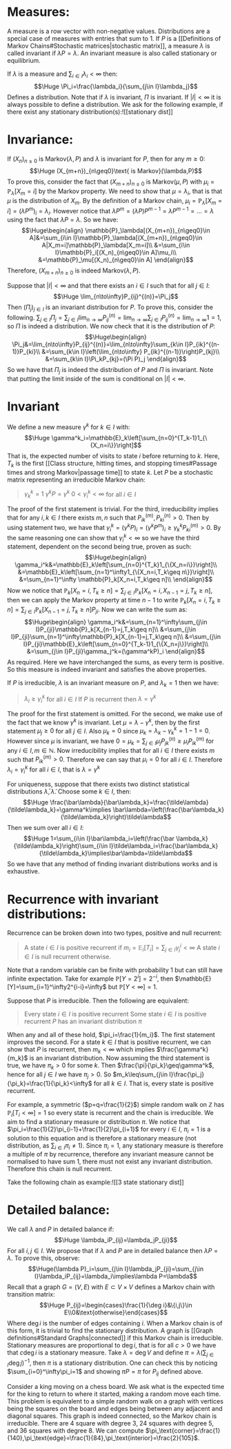 
# Measures:

A measure is a row vector with non-negative values. Distributions are a special case of measures with entries that sum to $1$. If $P$ is a [[Definitions of Markov Chains#Stochastic matrices|stochastic matrix]], a measure $\lambda$ is called invariant if $\lambda P=\lambda$. An invariant measure is also called stationary or equilibrium.

If $\lambda$ is a measure and $\sum_{i\in I}\lambda_i<\infty$ then:$$\Huge \Pi_i=\frac{\lambda_i}{\sum_{j\in I}\lambda_j}$$Defines a distribution. Note that if $\lambda$ is invariant, $\Pi$ is invariant. If $|I|<\infty$ it is always possible to define a distribution. We ask for the following example, if there exist any stationary distribution(s):![[stationary dist]]
# Invariance:

If $(X_n)_{n\geq0}$ is $\text{Markov}(\lambda,P)$ and $\lambda$ is invariant for $P$, then for any $m\geq0$:$$\Huge (X_{m+n})_{n\geq0}\text{ is Markov}(\lambda,P)$$To prove this, consider the fact that $(X_{m+n})_{n\geq0}$ is $\text{Markov}(\mu,P)$ with $\mu_i=\mathbb{P}_\lambda[X_m=i]$ by the Markov property. We need to show that $\mu=\lambda_i$, that is that $\mu$ is the distribution of $X_m$. By the definition of a Markov chain, $\mu_i=\mathbb{P}_\lambda[X_m=i]=(\lambda P^m)_i=\lambda_i$. However notice that $\lambda P^m=(\lambda P)P^{m-1}=\lambda P^{m-1}=\dots=\lambda$ using the fact that $\lambda P=\lambda$. So we have:$$\Huge\begin{align}
\mathbb{P}_\lambda[(X_{m+n})_{n\geq0}\in A]&=\sum_{i\in I}\mathbb{P}_\lambda[(X_{m+n})_{n\geq0}\in A|X_m=i]\mathbb{P}_\lambda[X_m=i]\\
&=\sum_{i\in I}\mathbb{P}_i[(X_n)_{n\geq0}\in A]\mu_i\\
&=\mathbb{P}_\mu[(X_n)_{n\geq0}\in A]
\end{align}$$Therefore, $(X_{m+n})_{n\geq0}$ is indeed $\text{Markov}(\lambda,P)$.

Suppose that $|I|<\infty$ and that there exists an $i\in I$ such that for all $j\in I$:$$\Huge \lim_{n\to\infty}P_{ij}^{(n)}=\Pi_j$$Then $(\Pi_j)_{j\in I}$ is an invariant distribution for $P$. To prove this, consider the following. $\sum_{j\in I}\Pi_j=\sum_{j\in I}\lim_{n\to\infty}P_{ij}^{(n)}=\lim_{n\to\infty}\sum_{j\in I}P_{ij}^{(n)}=\lim_{n\to\infty}1=1$, so $\Pi$ is indeed a distribution. We now check that it is the distribution of $P$:$$\Huge\begin{align}
\Pi_j&=\lim_{n\to\infty}P_{ij}^{(n)}=\lim_{n\to\infty}\sum_{k\in I}P_{ik}^{(n-1)}P_{ki}\\
&=\sum_{k\in I}\left(\lim_{n\to\infty} P_{ik}^{(n-1)}\right)P_{kj}\\
&=\sum_{k\in I}\Pi_kP_{kj}=(\Pi P)_j
\end{align}$$So we have that $\Pi_j$ is indeed the distribution of $P$ and $\Pi$ is invariant. Note that putting the limit inside of the sum is conditional on $|I|<\infty$.

# Invariant 

We define a new measure $\gamma^k$ for $k\in I$ with:$$\Huge \gamma^k_i=\mathbb{E}_k\left[\sum_{n=0}^{T_k-1}1_{\{X_n=i\}}\right]$$That is, the expected number of visits to state $i$ before returning to $k$. Here, $T_k$ is the first [[Class structure, hitting times, and stopping times#Passage times and strong Markov|passage time]] to state $k$. Let $P$ be a stochastic matrix representing an irreducible Markov chain:
> $\gamma_k^k=1$
> $\gamma^kP=\gamma^k$
> $0<\gamma^k_i<\infty$ for all $i\in I$

The proof of the first statement is trivial. For the third, irreducibility implies that for any $i,k\in I$ there exists $m,n$ such that $P_{ik}^{(m)},P_{ki}^{(n)}>0$. Then by using statement two, we have that $\gamma_i^k=(\gamma^kP)_i=(\gamma^kP^m)_i\geq\gamma_k^kP_{ki}^{(m)}>0$. By the same reasoning one can show that $\gamma_i^k<\infty$ so we have the third statement, dependent on the second being true, proven as such:$$\Huge\begin{align}
\gamma_i^k&=\mathbb{E}_k\left[\sum_{n=0}^{T_k}1_{\{X_n=i\}}\right]\\
&=\mathbb{E}_k\left[\sum_{n=1}^\infty1_{\{X_n=i,T_k\geq n\}}\right]\\
&=\sum_{n=1}^\infty \mathbb{P}_k[X_n=i,T_k\geq n]\\
\end{align}$$Now we notice that $\mathbb{P}_k[X_n=i,T_k\geq n]=\sum_{j\in I}\mathbb{P}_k[X_n=i,X_{n-1}=j,T_k\geq n]$, then we can apply the Markov property at time $n-1$ to write $\mathbb{P}_k[X_n=i,T_k\geq n]=\sum_{j\in I}\mathbb{P}_k[X_{n-1}=j,T_k\geq n]P_{ji}$. Now we can write the sum as:$$\Huge\begin{align}
\gamma_i^k&=\sum_{n=1}^\infty\sum_{j\in I}P_{ji}\mathbb{P}_k[X_{n-1}=j,T_k\geq n]\\
&=\sum_{j\in I}P_{ji}\sum_{n=1}^\infty\mathbb{P}_k[X_{n-1}=j,T_k\geq n]\\
&=\sum_{j\in I}P_{ji}\mathbb{E}_k\left[\sum_{n=0}^{T_k-1}1_{\{X_n=j\}}\right]\\
&=\sum_{j\in I}P_{ji}\gamma_j^k=(\gamma^kP)_i
\end{align}$$As required. Here we have interchanged the sums, as every term is positive. So this measure is indeed invariant and satisfies the above properties. 

If $P$ is irreducible, $\lambda$ is an invariant measure on $P$, and $\lambda_k=1$ then we have:
> $\lambda_i\geq \gamma_i^k$ for all $i\in I$
> If $P$ is recurrent then $\lambda=\gamma^k$

The proof for the first statement is omitted. For the second, we make use of the fact that we know $\gamma^k$ is invariant. Let $\mu=\lambda-\gamma^k$, then by the first statement $\mu_j\geq0$ for all $j\in I$. Also $\mu_k=0$ since $\mu_k=\lambda_k-\gamma^k_k=1-1=0$. However since $\mu$ is invariant, we have $0=\mu_k=\sum_{j\in I}\mu_jP_{jk}^{(n)}\geq\mu_iP_{ik}^{(m)}$ for any $i\in I,m\in\mathbb{N}$. Now irreducibility implies that for all $i\in I$ there exists $m$ such that $P_{ik}^{(m)}>0$. Therefore we can say that $\mu_i=0$ for all $i\in I$. Therefore $\lambda_i=\gamma_i^k$ for all $i\in I$, that is $\lambda=\gamma^k$

For uniqueness, suppose that there exists two distinct statistical distributions $\bar\lambda,\tilde\lambda$. Choose some $k\in I$, then:$$\Huge \frac{\bar\lambda}{\bar\lambda_k}=\frac{\tilde\lambda}{\tilde\lambda_k}=\gamma^k\implies \bar\lambda=\left(\frac{\bar\lambda_k}{\tilde\lambda_k}\right)\tilde\lambda$$Then we sum over all $i\in I$:$$\Huge 1=\sum_{i\in I}\bar\lambda_i=\left(\frac{\bar \lambda_k}{\tilde\lambda_k}\right)\sum_{i\in I}\tilde\lambda_i=\frac{\bar\lambda_k}{\tilde\lambda_k}\implies\bar\lambda=\tilde\lambda$$So we have that any method of finding invariant distributions works and is exhaustive.

# Recurrence with invariant distributions:

Recurrence can be broken down into two types, positive and null recurrent:
> A state $i\in I$ is positive recurrent if $m_i=\mathbb{E}_i[T_i]=\sum_{j\in I}\gamma_j^i<\infty$
> A state $i\in I$ is null recurrent otherwise.

Note that a random variable can be finite with probability $1$ but can still have infinite expectation. Take for example $\mathbb{P}[Y=2^i]=2^{-i}$, then $\mathbb{E}[Y]=\sum_{i=1}^\infty2^{i-i}=\infty$ but $\mathbb{P}[Y<\infty]=1$.

Suppose that $P$ is irreducible. Then the following are equivalent:
> Every state $i\in I$ is positive recurrent
> Some state $i\in I$ is positive recurrent
> $P$ has an invariant distribution $\pi$

When any and all of these hold, $\pi_i=\frac{1}{m_i}$. The first statement improves the second. For a state $k\in I$ that is positive recurrent, we can show that $P$ is recurrent, then $m_k<\infty$ which implies $\frac{\gamma^k}{m_k}$ is an invariant distribution. Now assuming the third statement is true, we have $\pi_k>0$ for some $k$. Then $\frac{\pi}{\pi_k}\geq\gamma^k$, hence for all $j\in I$ we have $\pi_j>0$. So $m_k\leq\sum_{j\in I}\frac{\pi_j}{\pi_k}=\frac{1}{\pi_k}<\infty$ for all $k\in I$. That is, every state is positive recurrent. 

For example, a symmetric ($p=q=\frac{1}{2}$) simple random walk on $\mathbb{Z}$ has $\mathbb{P}_i[T_i<\infty]=1$ so every state is recurrent and the chain is irreducible. We aim to find a stationary measure or distribution $\pi$. We notice that $\pi_i=\frac{1}{2}\pi_{i-1}+\frac{1}{2}\pi_{i+1}$ for every $i\in I$, $\pi_i=1$ is a solution to this equation and is therefore a stationary measure (not distribution, as $\sum_{i\in I}\pi_i\neq1$). Since $\pi_i=1$, any stationary measure is therefore a multiple of $\pi$ by recurrence, therefore any invariant measure cannot be normalised to have sum $1$, there must not exist any invariant distribution. Therefore this chain is null recurrent.

Take the following chain as example:![[3 state stationary dist]]
# Detailed balance:

We call $\lambda$ and $P$ in detailed balance if:$$\Huge \lambda_iP_{ij}=\lambda_jP_{ji}$$For all $i,j\in I$. We propose that if $\lambda$ and $P$ are in detailed balance then $\lambda P=\lambda$. To prove this, observe:$$\Huge(\lambda P)_i=\sum_{j\in I}\lambda_jP_{ji}=\sum_{j\in I}\lambda_iP_{ij}=\lambda_i\implies\lambda P=\lambda$$
Recall that a graph $G=(V,E)$ with $E\subset V\times V$ defines a Markov chain with transition matrix:$$\Huge P_{ij}=\begin{cases}\frac{1}{\deg i}&\{i,j\}\in E\\0&\text{otherwise}\end{cases}$$Where $\deg i$ is the number of edges containing $i$. When a Markov chain is of this form, it is trivial to find the stationary distribution. A graph is [[Graph definitions#Standard Graphs|connected]] if this Markov chain is irreducible. Stationary measures are proportional to $\deg i$, that is for all $c>0$ we have that $c\deg i$ is a stationary measure. Take $\lambda=\deg V$ and define $\pi=\lambda(\sum_{j\in I}\deg j)^{-1}$, then $\pi$ is a stationary distribution. One can check this by noticing $\sum_{i=0}^\infty\pi_i=1$ and showing $\pi P=\pi$ for $P_{ij}$ defined above.

Consider a king moving on a chess board. We ask what is the expected time for the king to return to where it started, making a random move each time. This problem is equivalent to a simple random walk on a graph with vertices being the squares on the board and edges being between any adjacent and diagonal squares. This graph is indeed connected, so the Markov chain is irreducible. There are $4$ square with degree $3$, $24$ squares with degree $5$, and $36$ squares with degree $8$. We can compute $\pi_\text{corner}=\frac{1}{140},\pi_\text{edge}=\frac{1}{84},\pi_\text{interior}=\frac{2}{105}$. 